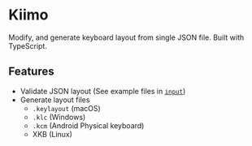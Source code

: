 # Kiimo

Modify, and generate keyboard layout from single JSON file. Built with TypeScript.

## Features

- Validate JSON layout (See example files in [`input`](./input))
- Generate layout files
  - `.keylayout` (macOS)
  - `.klc` (Windows)
  - `.kcm` (Android Physical keyboard)
  - XKB (Linux)
